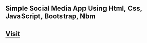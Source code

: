 <h2>Simple Social Media App Using Html, Css, JavaScript, Bootstrap, Nbm</h2>
<h2><a href='https://final-project-livid-seven.vercel.app/' target='blank'>Visit</a></h2>
